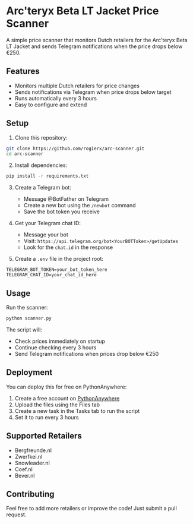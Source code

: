 # Arc'teryx Beta LT Jacket Price Scanner

A simple price scanner that monitors Dutch retailers for the Arc'teryx Beta LT Jacket and sends Telegram notifications when the price drops below €250.

## Features

- Monitors multiple Dutch retailers for price changes
- Sends notifications via Telegram when price drops below target
- Runs automatically every 3 hours
- Easy to configure and extend

## Setup

1. Clone this repository:
```bash
git clone https://github.com/rogierx/arc-scanner.git
cd arc-scanner
```

2. Install dependencies:
```bash
pip install -r requirements.txt
```

3. Create a Telegram bot:
   - Message @BotFather on Telegram
   - Create a new bot using the `/newbot` command
   - Save the bot token you receive

4. Get your Telegram chat ID:
   - Message your bot
   - Visit: `https://api.telegram.org/bot<YourBOTToken>/getUpdates`
   - Look for the `chat.id` in the response

5. Create a `.env` file in the project root:
```
TELEGRAM_BOT_TOKEN=your_bot_token_here
TELEGRAM_CHAT_ID=your_chat_id_here
```

## Usage

Run the scanner:
```bash
python scanner.py
```

The script will:
- Check prices immediately on startup
- Continue checking every 3 hours
- Send Telegram notifications when prices drop below €250

## Deployment

You can deploy this for free on PythonAnywhere:

1. Create a free account on [PythonAnywhere](https://www.pythonanywhere.com)
2. Upload the files using the Files tab
3. Create a new task in the Tasks tab to run the script
4. Set it to run every 3 hours

## Supported Retailers

- Bergfreunde.nl
- Zwerfkei.nl
- Snowleader.nl
- Coef.nl
- Bever.nl

## Contributing

Feel free to add more retailers or improve the code! Just submit a pull request.
